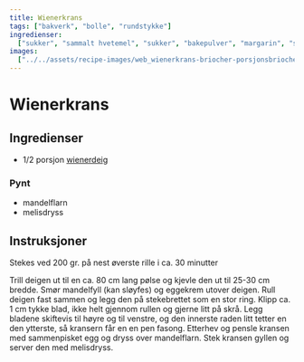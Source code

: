 ```yaml
---
title: Wienerkrans
tags: ["bakverk", "bolle", "rundstykke"]
ingredienser:
  ["sukker", "sammalt hvetemel", "sukker", "bakepulver", "margarin", "sur melk"]
images:
  ["../../assets/recipe-images/web_wienerkrans-briocher-porsjonsbriocher.jpg"]
---
```


# Wienerkrans

## Ingredienser

- 1/2 porsjon [wienerdeig](./wienerdeig)

### Pynt

- mandelflarn
- melisdryss

## Instruksjoner

Stekes ved 200 gr. på nest øverste rille i ca. 30 minutter

Trill deigen ut til en ca. 80 cm lang pølse og kjevle den ut til 25-30 cm bredde. Smør mandelfyll (kan sløyfes) og eggekrem utover deigen. Rull deigen fast sammen og legg den på stekebrettet som en stor ring. Klipp ca. 1 cm tykke blad, ikke helt gjennom rullen og gjerne litt på skrå. Legg bladene skiftevis til høyre og til venstre, og den innerste raden litt tetter en den ytterste, så kransern får en en pen fasong. Etterhev og pensle kransen med sammenpisket egg og dryss over mandelflarn. Stek kransen gyllen og server den med melisdryss.
